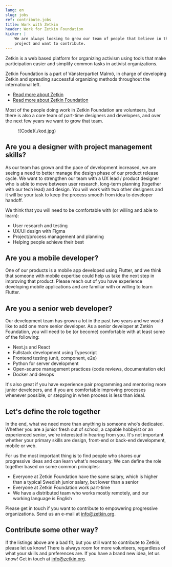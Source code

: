 ```yaml
---
lang: en
slug: jobs
ref: contribute.jobs
title: Work with Zetkin
header: Work for Zetkin Foundation
kicker: |
    We are always looking to grow our team of people that believe in the Zetkin
    project and want to contribute.
---
```


Zetkin is a web based platform for organizing activism using tools that make
participation easier and simplify common tasks in activist organizations.

Zetkin Foundation is a part of Vänsterpartiet Malmö, in charge of developing
Zetkin and spreading successful organizing methods throughout the international
left.

* [Read more about Zetkin](/en/zetkin)
* [Read more about Zetkin Foundation](/en/foundation)

Most of the people doing work in Zetkin Foundation are volunteers, but there is
also a core team of part-time designers and developers, and over the next few
years we want to grow that team.

<figure markdown="1">
![Code](./kod.jpg)
</figure>

## Are you a designer with project management skills?
As our team has grown and the pace of development increased, we are seeing a
need to better manage the design phase of our product release cycle. We want
to strengthen our team with a UX lead / product designer who is able to move
between user research, long-term planning (together with our tech lead) and
design. You will work with two other designers and it will be your task to
keep the process smooth from idea to developer handoff.

We think that you will need to be comfortable with (or willing and able to
learn):

* User research and testing
* UX/UI design with Figma
* Project/process management and planning
* Helping people achieve their best

## Are you a mobile developer?
One of our products is a mobile app developed using Flutter, and we think that
someone with mobile expertise could help us take the next step in improving
that product. Please reach out of you have experience developing mobile
applications and are familiar with or willing to learn Flutter.

## Are you a senior web developer?
Our development team has grown a lot in the past two years and we would like
to add one more senior developer. As a senior developer at Zetkin Foundation,
you will need to be (or become) comfortable with at least some of the following:

* Next.js and React
* Fullstack development using Typescript
* Frontend testing (unit, component, e2e)
* Python for server development
* Open-source management practices (code reviews, documentation etc)
* Docker and devops

It's also great if you have experience pair programming and mentoring more
junior developers, and if you are comfortable improving processes whenever
possible, or stepping in when process is less than ideal.

## Let's define the role together
In the end, what we need more than anything is someone who's dedicated. Whether
you are a junior fresh out of school, a capable hobbyist or an experienced
senior, we're interested in hearing from you. It's not important whether your
primary skills are design, front-end or back-end development, mobile or web.

For us the most important thing is to find people who shares our progressive
ideas and can learn what's necessary. We can define the role together based on
some common principles:

* Everyone at Zetkin Foundation have the same salary, which is higher than a
  typical Swedish junior salary, but lower than a senior
* Everyone at Zetkin Foundation work part-time
* We have a distributed team who works mostly remotely, and our working
  language is English

Please get in touch if you want to contribute to empowering progressive
organizations. Send us an e-mail at [info@zetkin.org](mailto:info@zetkin.org).

## Contribute some other way?
If the listings above are a bad fit, but you still want to contribute to Zetkin,
please let us know! There is always room for more volunteers, regardless of
what your skills and preferences are. If you have a brand new idea, let us know!
Get in touch at [info@zetkin.org](mailto:info@zetkin.org).
